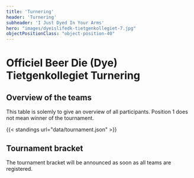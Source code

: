 ```yaml
---
title: 'Turnering'
header: 'Turnering'
subheader: 'I Just Dyed In Your Arms'
hero: "images/dyeislifedk-tietgenkollegiet-7.jpg"
objectPositionClass: "object-position-40"
---
```


# Officiel Beer Die (Dye) Tietgenkollegiet Turnering

## Overview of the teams

This table is solemly to give an overview of all participants. Position 1 does not mean winner of the tournament.

{{< standings url="data/tournament.json" >}}

## Tournament bracket

The tournament bracket will be announced as soon as all teams are registered.

<!-- {{< bracket url="data/tournament.json" >}} -->
